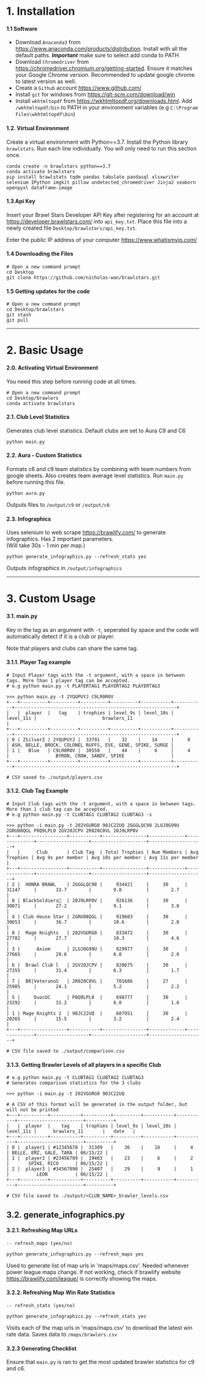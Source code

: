 # 1. Installation 
#### 1.1 Software
- Download `Anaconda3` from https://www.anaconda.com/products/distribution. Install with all the default paths. <b>*Important*</b> make sure to select add conda to PATH
- Download `Chromedriver` from https://chromedriver.chromium.org/getting-started. Ensure it matches your Google Chrome version. Recommended to update google chrome to latest version as well.
- Create a `Github` account https://www.github.com/ 
- Install `git` for windows from https://git-scm.com/download/win 
- Install `wkhtmltopdf` from https://wkhtmltopdf.org/downloads.html. Add `/wkhtmltopdf/bin` to PATH in your environment variables (e.g `C:\Program Files\wkhtmltopdf\bin`)
#### 1.2. Virtual Environment
Create a virtual environment with Python==3.7. Install the Python library `brawlstats`. Run each line individually. You will only need to run this section once.
```
conda create -n brawlstars python==3.7
conda activate brawlstars
pip install brawlstats tqdm pandas tabulate pandasql xlsxwriter selenium IPython imgkit pillow undetected_chromedriver Jinja2 seaborn openpyxl dataframe-image
```

#### 1.3 Api Key
Insert your Brawl Stars Developer API Key after registering for an account at https://developer.brawlstars.com/ into `api_key.txt`. Place this file into a newly created file `Desktop/brawlstars/api_key.txt`. 

Enter the public IP address of your computer https://www.whatismyip.com/

#### 1.4 Downloading the Files
```
# Open a new command prompt
cd Desktop
git clone https://github.com/nicholas-wan/brawlstars.git
```

#### 1.5 Getting updates for the code
```
# Open a new command prompt
cd Desktop/brawlstars
git stash
git pull
```
<hr style="height:1px;border:none;color:#333;background-color:#333;" />

# 2. Basic Usage

#### 2.0. Activating Virtual Environment
You need this step before running code at all times.
```
# Open a new command prompt
cd Desktop/brawlers
conda activate brawlstars
```

#### 2.1. Club Level Statistics
Generates club level statistics. Default clubs are set to Aura C9 and C6
```
python main.py
```

#### 2.2. Aura - Custom Statistics 
Formats c6 and c9 team statistics by combining with team numbers from google sheets. Also creates team average level statistics. Run `main.py` before running this file. 

```
python aura.py
```

Outputs files to `/output/c9` or `/output/c6`

#### 2.3. Infographics

Uses selenium to web scrape https://brawlify.com/ to generate infographics. Has 2 important parameters. <br>(Will take 30s - 1 min per map.)
```
python generate_infographics.py --refresh_stats yes
```

Outputs infographics in `/output/infographics`

<hr style="height:1px;border:none;color:#333;background-color:#333;" />

# 3. Custom Usage

#### 3.1. main.py 
Key in the tag as an argument with `-t`, seperated by space and the code will automatically detect if it is a club or player. 

Note that players and clubs can share the same tag. 

#### 3.1.1. Player Tag example
```
# Input Player tags with the -t argument, with a space in between tags. More than 1 player tag can be accepted. 
# e.g python main.py -t PLAYERTAG1 PLAYERTAG2 PLAYERTAG3

>>> python main.py -t 2YQUPUYJ C9LR0R0V
+---+----------+----------+----------+----------+-----------+-----------+-----------------------------------------------------------+
|   |  player  |   tag    | trophies | level_9s | level_10s | level_11s |                        brawlers_11                        |
+---+----------+----------+----------+----------+-----------+-----------+-----------------------------------------------------------+
| 0 | ZSilverZ | 2YQUPUYJ |  33791   |    32    |    14     |     8     | ASH, BELLE, BROCK, COLONEL RUFFS, EVE, GENE, SPIKE, SURGE |
| 1 |   Blue   | C9LR0R0V |  30558   |    44    |     6     |     4     |                 BYRON, CROW, SANDY, SPIKE                 |
+---+----------+----------+----------+----------+-----------+-----------+-----------------------------------------------------------+

# CSV saved to ./output/players.csv

```
#### 3.1.2. Club Tag Example

```
# Input Club tags with the -t argument, with a space in between tags. More than 1 club tag can be accepted. 
# e.g python main.py -t CLUBTAG1 CLUBTAG2 CLUBTAG3 -s
 
>>> python -i main.py -t 202VGURG0 90JC22UQ 2GGGLQC98 2LUJ0G99U 2GRU08QGL P0Q9LPL0 2GV20JCPV 2R020C0VL 20J9LRP0V 
+---+-----------------+-----------+----------------+-------------+--------------+-------------------+--------------------+--------------------+
|   |      Club       | Club Tag  | Total Trophies | Num Members | Avg Trophies | Avg 9s per member | Avg 10s per member | Avg 11s per member |
+---+-----------------+-----------+----------------+-------------+--------------+-------------------+--------------------+--------------------+
| 2 |  HONRA BRAWL    | 2GGGLQC98 |     934421     |     30      |    31147     |       33.7        |        9.8         |        2.7         |
| 8 | BlackSoldiers🥷  | 20J9LRP0V |     926136     |     30      |    30871     |       27.2        |        9.1         |        3.0         |
| 4 | Club House Star | 2GRU08QGL |     919603     |     30      |    30653     |       36.7        |        10.6        |        2.8         |
| 0 |  Mage Knights   | 202VGURG0 |     833472     |     30      |    27782     |       27.7        |        10.3        |        4.6         |
| 3 |      Axiom      | 2LUJ0G99U |     829977     |     30      |    27665     |       29.6        |        6.0         |        2.0         |
| 6 |  Brawl Club l   | 2GV20JCPV |     820675     |     30      |    27355     |       31.4        |        6.3         |        1.7         |
| 7 |  BR|VeteranoS   | 2R020C0VL |     701606     |     27      |    25985     |       24.1        |        5.2         |        2.2         |
| 5 |     DuocUC      | P0Q9LPL0  |     698777     |     30      |    23292     |       31.2        |        6.0         |        1.6         |
| 1 | Mage Knights 2  | 90JC22UQ  |     607951     |     30      |    20265     |       15.5        |        3.2         |        2.4         |
+---+-----------------+-----------+----------------+-------------+--------------+-------------------+--------------------+--------------------+

# CSV file saved to ./output/comparison.csv

```

#### 3.1.3. Getting Brawler Levels of all players in a specific Club

```
# e.g python main.py -t CLUBTAG1 CLUBTAG2 CLUBTAG3 
# Generates comparison statistics for the 3 clubs

>>> python -i main.py -t 202VGURG0 90JC22UQ 

# A CSV of this format will be generated in the output folder, but will not be printed
+---+----------+-----------+----------+----------+-----------+-----------+------------------------+----------+
|   |  player  |    tag    | trophies | level_9s | level_10s | level_11s |      brawlers_11       |   date   |
+---+----------+-----------+----------+----------+-----------+-----------+------------------------+----------+
| 0 |  player1 | #12345678 |  31309   |    36    |    16     |     4     | BELLE, EMZ, GALE, TARA | 06/15/22 |
| 1 |  player2 | #23456789 |  19403   |    23    |     6     |     2     |       SPIKE, RICO      | 06/15/22 |
| 2 |  player3 | #34567890 |  25407   |    29    |     9     |     1     |          LEON          | 06/15/22 |
+---+----------+-----------+----------+----------+-----------+-----------+------------------------+----------+

# CSV file saved to ./output/<CLUB_NAME>_brawler_levels.csv

```

## 3.2. generate_infographics.py

#### 3.2.1. Refreshing Map URLs
```
-- refresh_maps (yes/no)

python generate_infographics.py --refresh_maps yes
```
Used to generate list of map urls in 'maps/maps.csv'. Needed whenever power league maps change. If not working, check if brawlify website https://brawlify.com/league/ is correctly showing the maps.

#### 3.2.2. Refreshing Map Win Rate Statistics

```
-- refresh_stats (yes/no)

python generate_infographics.py --refresh_stats yes
```
Visits each of the map urls in 'maps/maps.csv' to download the latest win rate data. Saves data to `/maps/brawlers.csv`

#### 3.2.3 Generating Checklist
Ensure that `main.py` is ran to get the most updated brawler statistics for c9 and c6.
